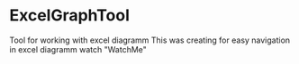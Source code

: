 # ExcelGraphTool
Tool for working with excel diagramm
This was creating for easy navigation in excel diagramm
watch "WatchMe"
